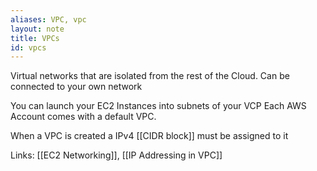 ```yaml
---
aliases: VPC, vpc
layout: note
title: VPCs
id: vpcs
---
```


Virtual networks that are isolated from the rest of the Cloud. Can be connected to your own network

You can launch your EC2 Instances into subnets of your VCP
Each AWS Account comes with a default VPC.

When a VPC is created a IPv4 [[CIDR block]] must be assigned to it


Links: [[EC2 Networking]], [[IP Addressing in VPC]]

